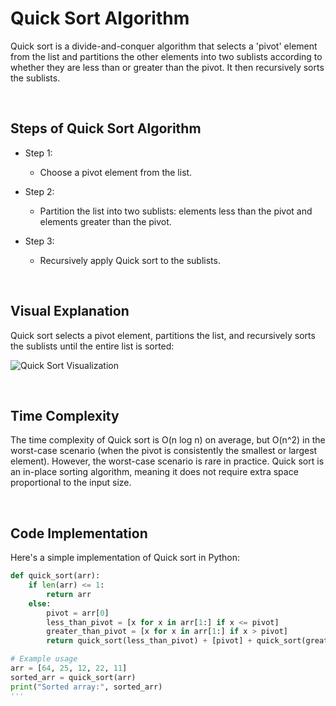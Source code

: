 # Quick Sort Algorithm

Quick sort is a divide-and-conquer algorithm that selects a 'pivot' element from the list and partitions the other elements into two sublists according to whether they are less than or greater than the pivot. It then recursively sorts the sublists.

<br/>

## Steps of Quick Sort Algorithm

* Step 1:
  - Choose a pivot element from the list.

* Step 2:
  - Partition the list into two sublists: elements less than the pivot and elements greater than the pivot.

* Step 3:
  - Recursively apply Quick sort to the sublists.

<br/>

## Visual Explanation

Quick sort selects a pivot element, partitions the list, and recursively sorts the sublists until the entire list is sorted:

![Quick Sort Visualization](https://upload.wikimedia.org/wikipedia/commons/6/6a/Sorting_quicksort_anim.gif)

<br/>

## Time Complexity

The time complexity of Quick sort is O(n log n) on average, but O(n^2) in the worst-case scenario (when the pivot is consistently the smallest or largest element). However, the worst-case scenario is rare in practice. Quick sort is an in-place sorting algorithm, meaning it does not require extra space proportional to the input size.

<br/>

## Code Implementation

Here's a simple implementation of Quick sort in Python:

```python
def quick_sort(arr):
    if len(arr) <= 1:
        return arr
    else:
        pivot = arr[0]
        less_than_pivot = [x for x in arr[1:] if x <= pivot]
        greater_than_pivot = [x for x in arr[1:] if x > pivot]
        return quick_sort(less_than_pivot) + [pivot] + quick_sort(greater_than_pivot)

# Example usage
arr = [64, 25, 12, 22, 11]
sorted_arr = quick_sort(arr)
print("Sorted array:", sorted_arr)
'''
